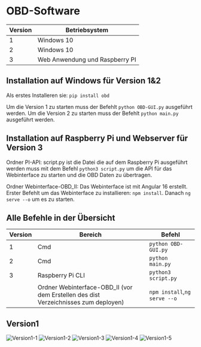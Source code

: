 # OBD-Software
| Version | Betriebsystem |
| ------- | ------------ |
| 1       | Windows 10 |
| 2       | Windows 10 |
| 3       | Web Anwendung und Raspberry PI |

## Installation auf Windows für Version 1&2
Als erstes Installeren sie: `pip install obd`

Um die Version 1 zu starten muss der Befehlt `python OBD-GUI.py` ausgeführt werden.
Um die Version 2 zu starten muss der Befehlt `python main.py` ausgeführt werden.

## Installation auf Raspberry Pi und Webserver für Version 3
Ordner PI-API:
script.py ist die Datei die auf dem Raspberry Pi ausgeführt werden muss mit dem Befehl `python3 script.py` um die API für das Webinterface zu starten und die OBD Daten zu übertragen.

Ordner Webinterface-OBD_II:
Das Webinterface ist mit Angular 16 erstellt. Erster Befehlt um das Webinterface zu installieren: `npm install`. Danach `ng serve --o` um es zu starten.


## Alle Befehle in der Übersicht

| Version | Bereich | Befehl |
| ------- | ------- | ------ |
| 1       | Cmd | `python OBD-GUI.py` |
| 2       | Cmd | `python main.py` |
| 3       | Raspberry Pi CLI | `python3 script.py` |
|         | Ordner Webinterface-OBD_II (vor dem Erstellen des dist Verzeichnisses zum deployen)|`npm install`,`ng serve --o` |


Version1
--- 
![Version1-1](https://github.com/Nicostrange707/OBD-Software/assets/74682984/10d8a146-a446-4a9e-8f41-5065c1e4ad82)
![Version1-2](https://github.com/Nicostrange707/OBD-Software/assets/74682984/71360fa5-2c98-4e19-9480-7a6be4f552f2)
![Version1-3](https://github.com/Nicostrange707/OBD-Software/assets/74682984/01c4421a-fe28-43b1-8e73-02d68a8e5ff6)
![Version1-4](https://github.com/Nicostrange707/OBD-Software/assets/74682984/77822909-ba6d-4e8b-8e5d-fb96879784c7)
![Version1-5](https://github.com/Nicostrange707/OBD-Software/assets/74682984/ef289a46-606a-409d-8d36-9f4c11f33a62)
